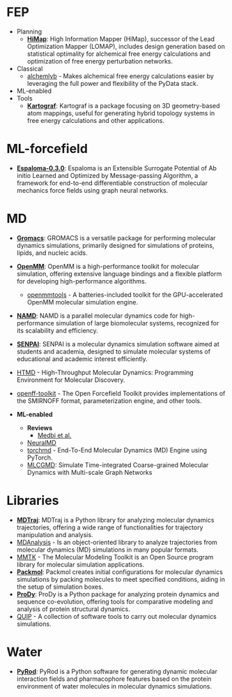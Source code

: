 # FEP

- Planning
  - **[HiMap](https://github.com/MobleyLab/HiMap)**: High Information Mapper (HiMap), successor of the Lead Optimization Mapper (LOMAP), includes design generation based on statistical optimality for alchemical free energy calculations and optimization of free energy perturbation networks.
- Classical
  - [alchemlyb](https://github.com/alchemistry/alchemlyb) - Makes alchemical free energy calculations easier by leveraging the full power and flexibility of the PyData stack.
- ML-enabled
- Tools
  - **[Kartograf](https://github.com/OpenFreeEnergy/kartograf)**: Kartograf is a package focusing on 3D geometry-based atom mappings, useful for generating hybrid topology systems in free energy calculations and other applications.

# ML-forcefield

- **[Espaloma-0.3.0](https://github.com/choderalab/espaloma)**: Espaloma is an Extensible Surrogate Potential of Ab initio Learned and Optimized by Message-passing Algorithm, a framework for end-to-end differentiable construction of molecular mechanics force fields using graph neural networks.

# MD

- **[Gromacs](http://www.gromacs.org/)**: GROMACS is a versatile package for performing molecular dynamics simulations, primarily designed for simulations of proteins, lipids, and nucleic acids.
- **[OpenMM](http://openmm.org/)**: OpenMM is a high-performance toolkit for molecular simulation, offering extensive language bindings and a flexible platform for developing high-performance algorithms.
  - [openmmtools](https://github.com/choderalab/openmmtools) - A batteries-included toolkit for the GPU-accelerated OpenMM molecular simulation engine.
- **[NAMD](https://www.ks.uiuc.edu/Research/namd/)**: NAMD is a parallel molecular dynamics code for high-performance simulation of large biomolecular systems, recognized for its scalability and efficiency.
- **[SENPAI](https://github.com/SENPAI-Molecular-Dynamics/SENPAI)**: SENPAI is a molecular dynamics simulation software aimed at students and academia, designed to simulate molecular systems of educational and academic interest efficiently.
- [HTMD](https://github.com/Acellera/htmd) - High-Throughput Molecular Dynamics: Programming Environment for Molecular Discovery.
- [openff-toolkit](https://github.com/openforcefield/openff-toolkit) - The Open Forcefield Toolkit provides implementations of the SMIRNOFF format, parameterization engine, and other tools.

- **ML-enabled**
  - **Reviews**
    - [Medbi et al.](https://www.annualreviews.org/doi/pdf/10.1146/annurev-physchem-083122-125941)
  - [NeuralMD](https://www.semanticscholar.org/paper/A-Multi-Grained-Symmetric-Differential-Equation-for-Liu-Du/0215dd9f346534bf4c4247220501d7ab7d7715c6)
  - [torchmd](https://github.com/torchmd/torchmd) - End-To-End Molecular Dynamics (MD) Engine using PyTorch.
  - [MLCGMD](https://github.com/kyonofx/mlcgmd): Simulate Time-integrated Coarse-grained Molecular Dynamics with Multi-scale Graph Networks

# Libraries

- **[MDTraj](https://github.com/simtk/mdtraj)**: MDTraj is a Python library for analyzing molecular dynamics trajectories, offering a wide range of functionalities for trajectory manipulation and analysis.
- [MDAnalysis](http://www.mdanalysis.org/) - Is an object-oriented library to analyze trajectories from molecular dynamics (MD) simulations in many popular formats.
- [MMTK](http://dirac.cnrs-orleans.fr/MMTK/) - The Molecular Modeling Toolkit is an Open Source program library for molecular simulation applications.
- **[Packmol](http://m3g.iqm.unicamp.br/packmol/home.shtml)**: Packmol creates initial configurations for molecular dynamics simulations by packing molecules to meet specified conditions, aiding in the setup of simulation boxes.
- **[ProDy](https://github.com/prody/ProDy)**: ProDy is a Python package for analyzing protein dynamics and sequence co-evolution, offering tools for comparative modeling and analysis of protein structural dynamics.
- [QUIP](http://libatoms.github.io/QUIP/) - A collection of software tools to carry out molecular dynamics simulations.

# Water

- **[PyRod](https://github.com/wolberlab/pyrod)**: PyRod is a Python software for generating dynamic molecular interaction fields and pharmacophore features based on the protein environment of water molecules in molecular dynamics simulations.
